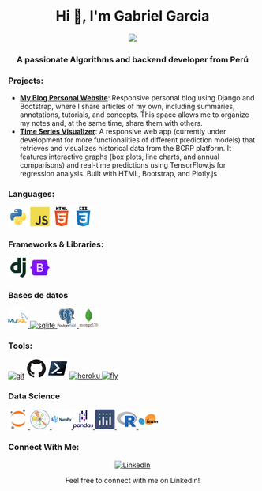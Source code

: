 <h1 align="center">Hi 👋, I'm Gabriel Garcia</h1>
<p align="center">
  <img src="https://readme-typing-svg.herokuapp.com?color=%2336BCF7&lines=Welcome+to+my+GitHub+profile!;I+love+learning+and+creating." />
</p>

<h3 align="center">A passionate Algorithms and backend developer from Perú</h3>

### Projects:
- **[My Blog Personal Website](https://blog-garcia-caysahuana.fly.dev/)**: Responsive personal blog using Django and Bootstrap, where I share articles of my own, including summaries, annotations, tutorials, and concepts. This space allows me to organize my notes and, at the same time, share them with others.
- **[Time Series Visualizer](https://scraper-api-bcrp-series-web.fly.dev/)**: A responsive web app (currently under development for more functionalities of different prediction models) that retrieves and visualizes historical data from the BCRP platform. It features interactive graphs (box plots, line charts, and annual comparisons) and real-time predictions using TensorFlow.js for regression analysis. Built with HTML, Bootstrap, and Plotly.js


### Languages:
<p align="left">
  <a href="https://www.python.org" target="_blank"><img src="https://raw.githubusercontent.com/devicons/devicon/master/icons/python/python-original.svg" alt="python" width="40" height="40"/></a>
  <a href="https://developer.mozilla.org/en-US/docs/Web/JavaScript" target="_blank"><img src="https://raw.githubusercontent.com/devicons/devicon/master/icons/javascript/javascript-original.svg" alt="javascript" width="40" height="40"/></a>
  <a href="https://www.w3.org/html/" target="_blank"><img src="https://raw.githubusercontent.com/devicons/devicon/master/icons/html5/html5-original-wordmark.svg" alt="html5" width="40" height="40"/></a>
  <a href="https://www.w3schools.com/css/" target="_blank"><img src="https://raw.githubusercontent.com/devicons/devicon/master/icons/css3/css3-original-wordmark.svg" alt="css3" width="40" height="40"/></a>
</p>

### Frameworks & Libraries:
<p align="left">
  <a href="https://www.djangoproject.com/" target="_blank"><img src="https://github.com/devicons/devicon/raw/master/icons/django/django-plain.svg" alt="django" width="40" height="40"/></a>
  <a href="https://getbootstrap.com/" target="_blank"><img src="https://github.com/devicons/devicon/raw/master/icons/bootstrap/bootstrap-original.svg" alt="bootstrap" width="40" height="40"/></a>
</p>

### Bases de datos
<p align="left">
  <!-- MySQL -->
  <a href="https://www.mysql.com/" target="_blank">
    <img src="https://raw.githubusercontent.com/devicons/devicon/master/icons/mysql/mysql-original-wordmark.svg" alt="mysql" width="40" height="40"/>
  </a>

  <!-- SQLite -->
  <a href="https://www.sqlite.org/" target="_blank">
    <img src="https://www.vectorlogo.zone/logos/sqlite/sqlite-icon.svg" alt="sqlite" width="40" height="40"/>
  </a>
  <!-- PostgreSQL -->
  <a href="https://www.postgresql.org" target="_blank">
    <img src="https://raw.githubusercontent.com/devicons/devicon/master/icons/postgresql/postgresql-original-wordmark.svg" alt="postgresql" width="40" height="40"/>
  </a>
  <!-- MongoDB -->
  <a href="https://www.mongodb.com/" target="_blank">
    <img src="https://raw.githubusercontent.com/devicons/devicon/master/icons/mongodb/mongodb-original-wordmark.svg" alt="mongodb" width="40" height="40"/>
  </a>
</p>

### Tools:
<p align="left">
  <a href="https://git-scm.com/" target="_blank"><img src="https://www.vectorlogo.zone/logos/git-scm/git-scm-icon.svg" alt="git" width="40" height="40"/></a>
  <a href="https://github.com/" target="_blank"><img src="https://github.com/devicons/devicon/raw/master/icons/github/github-original.svg" alt="github" width="40" height="40"/></a>
  <a href="https://docs.microsoft.com/en-us/powershell/" target="_blank"><img src="https://github.com/devicons/devicon/raw/master/icons/powershell/powershell-original.svg" alt="powershell" width="40" height="40"/></a>

  
  <!-- Heroku -->
  <a href="https://heroku.com" target="_blank">
    <img src="https://www.vectorlogo.zone/logos/heroku/heroku-icon.svg" alt="heroku" width="40" height="40"/>
  </a>
  <!-- fly.io -->
  <a href="https://fly.io" target="_blank">
    <img src="https://fly.io/static/images/brand/brandmark.svg" alt="fly" width="40" height="40"/>
  </a>

</p>

### Data Science
<p align="left">
  <!-- Jupyter -->
  <a href="https://jupyter.org/" target="_blank">
    <img src="https://github.com/devicons/devicon/raw/master/icons/jupyter/jupyter-original.svg" alt="jupyter" width="40" height="40"/>
  </a>

  <!-- Matplotlib -->
  <a href="https://matplotlib.org/" target="_blank">
    <img src="https://github.com/devicons/devicon/raw/master/icons/matplotlib/matplotlib-original.svg" alt="matplotlib" width="40" height="40"/>
  </a>

  <!-- NumPy -->
  <a href="https://numpy.org/" target="_blank">
    <img src="https://github.com/devicons/devicon/raw/master/icons/numpy/numpy-original-wordmark.svg" alt="numpy" width="40" height="40"/>
  </a>

  <!-- Pandas -->
  <a href="https://pandas.pydata.org/" target="_blank">
    <img src="https://github.com/devicons/devicon/raw/master/icons/pandas/pandas-original-wordmark.svg" alt="pandas" width="40" height="40"/>
  </a>

  <!-- Plotly -->
  <a href="https://plotly.com/" target="_blank">
    <img src="https://github.com/devicons/devicon/raw/master/icons/plotly/plotly-original.svg" alt="plotly" width="40" height="40"/>
  </a>

  <!-- R -->
  <a href="https://www.r-project.org/" target="_blank">
    <img src="https://github.com/devicons/devicon/raw/master/icons/r/r-original.svg" alt="r" width="40" height="40"/> 
  </a>

  <!-- scikit - learn -->
  <a href="https://scikit-learn.org/stable/" target="_blank">
    <img src="https://github.com/devicons/devicon/raw/master/icons/scikitlearn/scikitlearn-original.svg" alt="scikit-learn" width="40" height="40"/> 
  </a>
</p>

### Connect With Me:
<p align="center">
  <a href="https://linkedin.com/in/gabriel-garcia-caysahuana">
    <img align="center" src="https://cdn-icons-png.flaticon.com/512/174/174857.png" alt="LinkedIn" height="40" width="40"/>
  </a>
</p>
<p align="center">Feel free to connect with me on LinkedIn! </p>


